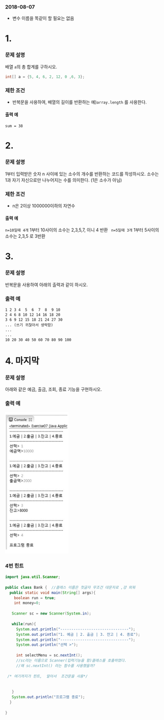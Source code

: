 ### 2018-08-07
- 변수 이름을 똑같이 할 필요는 없음
# 1.
### 문제 설명  
배열 `a`의 총 합계를 구하시오.
```java
int[] a = {5, 4, 6, 2, 12, 0 ,6, 3};
```
### 제한 조건
- 반복문을 사용하여, 배열의 길이를 반환하는 예)`array.length` 를 사용한다.
#### 출력 예
`sum = 38`


# 2.
### 문제 설명

1부터 입력받은 숫자 n 사이에 있는 소수의 개수를 반환하는 코드를 작성하시오.
소수는 1과 자기 자신으로만 나누어지는 수를 의미한다. (1은 소수가 아님)

### 제한 조건
- n은 2이상 1000000이하의 자연수

#### 출력 예
` n=10일때 4개 `   1부터 10사이의 소수는 2,3,5,7, 이니 4 반환
` n=5일때 3개`  1부터 5사이의 소수는 2,3,5 로 3반환

# 3.
### 문제 설명

반복문을 사용하여 아래의 출력과 같이 하시오.

### 출력 예

```
1 2 3 4  5  6  7  8  9 10
2 4 6 8 10 12 14 16 18 20
3 6 9 12 15 18 21 24 27 30
... (쓰기 귀찮아서 생략함)
...
...
10 20 30 40 50 60 70 80 90 100
```

# 4. 마지막

### 문제 설명
아래와 같은 예금, 출금, 조회, 종료 기능을 구현하시오.

### 출력 예
![](./20180807Bank.JPG)

### 4번 힌트

```java
import java.util.Scanner;

public class Bank {  //클래스 이름은 첫글자 무조건 대문자로 ,걍 외워
  public static void main(String[] args){
    boolean run = true;
    int money=0;

   Scanner sc = new Scanner(System.in);

   while(run){
     System.out.println("-------------------------------");
     System.out.println("1. 예금 | 2. 출금 | 3. 잔고 | 4. 종료");
     System.out.println("-------------------------------");
     System.out.println("선택 >");

     int selectMenu = sc.nextInt();
     //sc라는 이름으로 Scanner(입력기능을 함)클래스를 호출하였다.
     //왜 sc.nextInt() 라는 함수를 사용했을까?

 /* 여기까지가 힌트,  알아서  조건문을 사용*/


   }
   System.out.println("프로그램 종료");
  }

}
```
